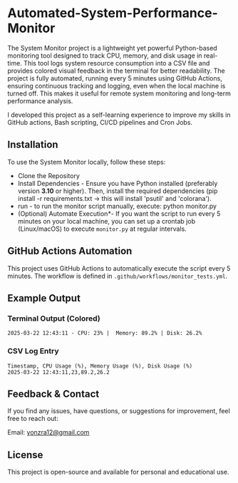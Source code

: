 # Automated-System-Performance-Monitor
The System Monitor project is a lightweight yet powerful Python-based monitoring tool designed to track CPU, memory, and disk usage in real-time. This tool logs system resource consumption into a CSV file and provides colored visual feedback in the terminal for better readability.
The project is fully automated, running every 5 minutes using GitHub Actions, ensuring continuous tracking and logging, even when the local machine is turned off. This makes it useful for remote system monitoring and long-term performance analysis.

I developed this project as a self-learning experience to improve my skills in GitHub actions, Bash scripting, CI/CD pipelines and Cron Jobs.


## Installation
To use the System Monitor locally, follow these steps:

- Clone the Repository
- Install Dependencies - Ensure you have Python installed (preferably version **3.10** or higher). Then, install the required dependencies (pip install -r requirements.txt -> this will install 'psutil' and 'colorana').
- run - to run the monitor script manually, execute: python monitor.py
- (Optional) Automate Execution*- If you want the script to run every 5 minutes on your local machine, you can set up a crontab job (Linux/macOS) to execute `monitor.py` at regular intervals.

## GitHub Actions Automation
This project uses GitHub Actions to automatically execute the script every 5 minutes. The workflow is defined in `.github/workflows/monitor_tests.yml`.

## Example Output
### Terminal Output (Colored)
```
2025-03-22 12:43:11 - CPU: 23% |  Memory: 89.2% | Disk: 26.2%
```

### CSV Log Entry
```
Timestamp, CPU Usage (%), Memory Usage (%), Disk Usage (%)
2025-03-22 12:43:11,23,89.2,26.2
```

## Feedback & Contact

If you find any issues, have questions, or suggestions for improvement, feel free to reach out:

Email: yonzra12@gmail.com


## License
This project is open-source and available for personal and educational use.



 



